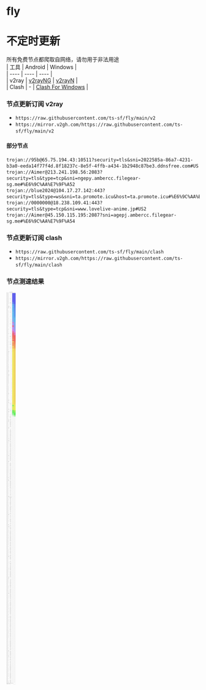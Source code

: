 # fly
# 不定时更新
所有免费节点都爬取自网络，请勿用于非法用途  
|  工具  | Android  | Windows  |  
|  ----  | ----   | ----  |  
| v2ray  | [v2rayNG](https://github.com/2dust/v2rayNG/releases) | [v2rayN](https://github.com/2dust/v2rayN/releases) |  
| Clash  | - | [Clash For Windows](https://github.com/2dust/clashN/releases) | 
  
### 节点更新订阅  v2ray
- `https://raw.githubusercontent.com/ts-sf/fly/main/v2`  
- `https://mirror.v2gh.com/https://raw.githubusercontent.com/ts-sf/fly/main/v2`  

#### 部分节点  
``` 
trojan://95b@65.75.194.43:10511?security=tls&sni=2022585a-86a7-4231-b3a0-eeda14f77f4d.8f18237c-8e5f-4ffb-a434-1b2948c87be3.ddnsfree.com#US
trojan://Aimer@213.241.198.56:2083?security=tls&type=tcp&sni=ngepy.ambercc.filegear-sg.me#%E6%9C%AA%E7%9F%A52
trojan://blue2024@104.17.27.142:443?security=tls&type=ws&sni=ta.promote.icu&host=ta.promote.icu#%E6%9C%AA%E7%9F%A53
trojan://0000000@18.238.109.41:443?security=tls&type=tcp&sni=www.lovelive-anime.jp#US2
trojan://Aimer@45.150.115.195:2087?sni=agepj.ambercc.filegear-sg.me#%E6%9C%AA%E7%9F%A54
```
### 节点更新订阅  clash
- `https://raw.githubusercontent.com/ts-sf/fly/main/clash`  
- `https://mirror.v2gh.com/https://raw.githubusercontent.com/ts-sf/fly/main/clash`  

### 节点测速结果
![image](traffic.png)
